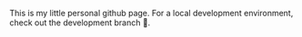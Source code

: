 This is my little personal github page. For a local development environment, check out the development branch 💁.